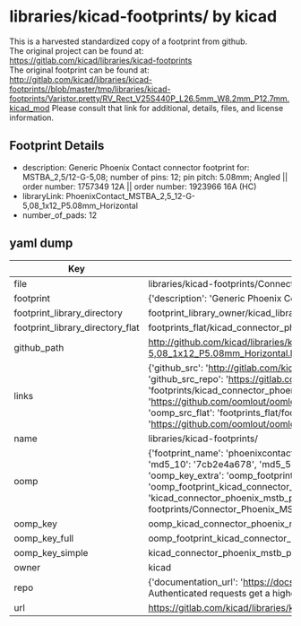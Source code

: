 # libraries/kicad-footprints/ by kicad  
This is a harvested standardized copy of a footprint from github.  
The original project can be found at:  
https://gitlab.com/kicad/libraries/kicad-footprints  
The original footprint can be found at:
http://gitlab.com/kicad/libraries/kicad-footprints//blob/master/tmp/libraries/kicad-footprints/Varistor.pretty/RV_Rect_V25S440P_L26.5mm_W8.2mm_P12.7mm.kicad_mod
Please consult that link for additional, details, files, and license information.  
## Footprint Details
* description: Generic Phoenix Contact connector footprint for: MSTBA_2,5/12-G-5,08; number of pins: 12; pin pitch: 5.08mm; Angled || order number: 1757349 12A || order number: 1923966 16A (HC)  
* libraryLink: PhoenixContact_MSTBA_2,5_12-G-5,08_1x12_P5.08mm_Horizontal  
* number_of_pads: 12  
## yaml dump  
| Key | Value |  
| --- | --- |  
| file | libraries/kicad-footprints/Connector_Phoenix_MSTB.pretty/PhoenixContact_MSTBA_2,5_12-G-5,08_1x12_P5.08mm_Horizontal.kicad_mod |  
| footprint | {'description': 'Generic Phoenix Contact connector footprint for: MSTBA_2,5/12-G-5,08; number of pins: 12; pin pitch: 5.08mm; Angled || order number: 1757349 12A || order number: 1923966 16A (HC)', 'libraryLink': 'PhoenixContact_MSTBA_2,5_12-G-5,08_1x12_P5.08mm_Horizontal', 'number_of_pads': 12} |  
| footprint_library_directory | footprint_library_owner/kicad_libraries/kicad-footprints/ |  
| footprint_library_directory_flat | footprints_flat/kicad_connector_phoenix_mstb_phoenixcontact_mstba_2,5_12_g_5,08_1x12_p5_08mm_horizontal/working |  
| github_path | http://github.com/kicad/libraries/kicad-footprints//blob/master/tmp/libraries/kicad-footprints/Connector_Phoenix_MSTB.pretty/PhoenixContact_MSTBA_2,5_12-G-5,08_1x12_P5.08mm_Horizontal.kicad_mod |  
| links | {'github_src': 'http://gitlab.com/kicad/libraries/kicad-footprints//blob/master/tmp/libraries/kicad-footprints/Varistor.pretty/RV_Rect_V25S440P_L26.5mm_W8.2mm_P12.7mm.kicad_mod', 'github_src_repo': 'https://gitlab.com/kicad/libraries/kicad-footprints', 'oomp_bot': 'footprints/kicad_connector_phoenix_mstb_phoenixcontact_mstba_2,5_12_g_5,08_1x12_p5_08mm_horizontal/working', 'oomp_bot_github': 'https://github.com/oomlout/oomlout_oomp_footprint_bot/tree/main/footprints/kicad_connector_phoenix_mstb_phoenixcontact_mstba_2,5_12_g_5,08_1x12_p5_08mm_horizontal/working', 'oomp_src_flat': 'footprints_flat/footprints_flat/kicad_connector_phoenix_mstb_phoenixcontact_mstba_2,5_12_g_5,08_1x12_p5_08mm_horizontal/working', 'oomp_src_flat_github': 'https://github.com/oomlout/oomlout_oomp_footprint_src/tree/main/footprints_flat/kicad_connector_phoenix_mstb_phoenixcontact_mstba_2,5_12_g_5,08_1x12_p5_08mm_horizontal/working'} |  
| name | libraries/kicad-footprints/ |  
| oomp | {'footprint_name': 'phoenixcontact_mstba_2,5_12_g_5,08_1x12_p5_08mm_horizontal', 'library_name': 'connector_phoenix_mstb', 'md5': '7cb2e4a6789486c07ba393030c2e19b5', 'md5_10': '7cb2e4a678', 'md5_5': '7cb2e', 'md5_6': '7cb2e4', 'oomp_key': 'oomp_kicad_connector_phoenix_mstb_phoenixcontact_mstba_2,5_12_g_5,08_1x12_p5_08mm_horizontal', 'oomp_key_extra': 'oomp_footprint_kicad_connector_phoenix_mstb_phoenixcontact_mstba_2,5_12_g_5,08_1x12_p5_08mm_horizontal', 'oomp_key_full': 'oomp_footprint_kicad_connector_phoenix_mstb_phoenixcontact_mstba_2,5_12_g_5,08_1x12_p5_08mm_horizontal_7cb2e4', 'oomp_key_simple': 'kicad_connector_phoenix_mstb_phoenixcontact_mstba_2,5_12_g_5,08_1x12_p5_08mm_horizontal', 'original_filename': 'libraries/kicad-footprints/Connector_Phoenix_MSTB.pretty/PhoenixContact_MSTBA_2,5_12-G-5,08_1x12_P5.08mm_Horizontal.kicad_mod', 'owner_name': 'kicad'} |  
| oomp_key | oomp_kicad_connector_phoenix_mstb_phoenixcontact_mstba_2,5_12_g_5,08_1x12_p5_08mm_horizontal |  
| oomp_key_full | oomp_footprint_kicad_connector_phoenix_mstb_phoenixcontact_mstba_2,5_12_g_5,08_1x12_p5_08mm_horizontal |  
| oomp_key_simple | kicad_connector_phoenix_mstb_phoenixcontact_mstba_2,5_12_g_5,08_1x12_p5_08mm_horizontal |  
| owner | kicad |  
| repo | {'documentation_url': 'https://docs.github.com/rest/overview/resources-in-the-rest-api#rate-limiting', 'message': "API rate limit exceeded for 84.66.173.59. (But here's the good news: Authenticated requests get a higher rate limit. Check out the documentation for more details.)"} |  
| url | https://gitlab.com/kicad/libraries/kicad-footprints |  

